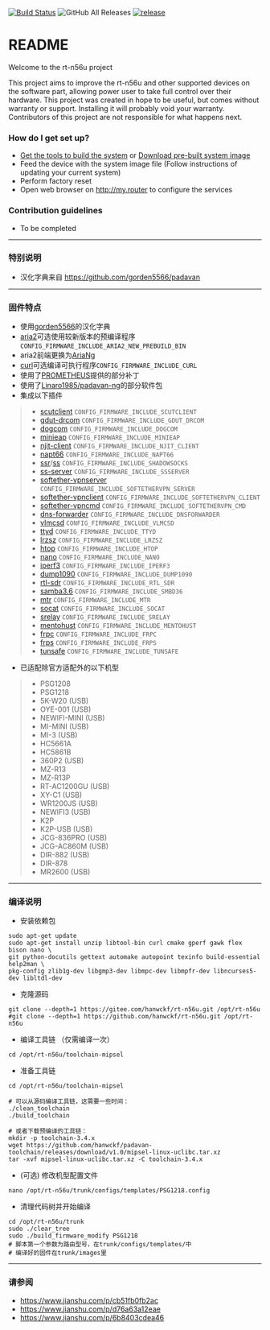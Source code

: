 [![Build Status](https://travis-ci.com/hanwckf/rt-n56u.svg?branch=master)](https://travis-ci.com/hanwckf/rt-n56u)
![GitHub All Releases](https://img.shields.io/github/downloads/hanwckf/rt-n56u/total)
[![release](https://img.shields.io/github/release/hanwckf/rt-n56u.svg)](https://github.com/hanwckf/rt-n56u/releases)

# README #

Welcome to the rt-n56u project

This project aims to improve the rt-n56u and other supported devices on the software part, allowing power user to take full control over their hardware.
This project was created in hope to be useful, but comes without warranty or support. Installing it will probably void your warranty. 
Contributors of this project are not responsible for what happens next.

### How do I get set up? ###

* [Get the tools to build the system](https://bitbucket.org/padavan/rt-n56u/wiki/EN/HowToMakeFirmware) or [Download pre-built system image](https://bitbucket.org/padavan/rt-n56u/downloads)
* Feed the device with the system image file (Follow instructions of updating your current system)
* Perform factory reset
* Open web browser on http://my.router to configure the services

### Contribution guidelines ###

* To be completed

***

### 特别说明 ###
* 汉化字典来自 https://github.com/gorden5566/padavan

***

### 固件特点 ###
- 使用[gorden5566](https://github.com/gorden5566/padavan)的汉化字典
- [aria2](https://github.com/aria2/aria2)可选使用较新版本的预编译程序 ```CONFIG_FIRMWARE_INCLUDE_ARIA2_NEW_PREBUILD_BIN```
- aria2前端更换为[AriaNg](https://github.com/mayswind/AriaNg)
- [curl](https://github.com/curl/curl)可选编译可执行程序```CONFIG_FIRMWARE_INCLUDE_CURL```
- 使用了[PROMETHEUS](http://pm.freize.net/index.html)提供的部分补丁
- 使用了[Linaro1985/padavan-ng](https://gitlab.com/padavan-ng/padavan-ng)的部分软件包
- 集成以下插件
>- [scutclient](https://github.com/hanwckf/scutclient) ```CONFIG_FIRMWARE_INCLUDE_SCUTCLIENT```
>- [gdut-drcom](https://github.com/chenhaowen01/gdut-drcom) ```CONFIG_FIRMWARE_INCLUDE_GDUT_DRCOM```
>- [dogcom](https://github.com/hanwckf/dogcom) ```CONFIG_FIRMWARE_INCLUDE_DOGCOM```
>- [minieap](https://github.com/hanwckf/minieap) ```CONFIG_FIRMWARE_INCLUDE_MINIEAP```
>- [njit-client](https://github.com/hanwckf/njit8021xclient) ```CONFIG_FIRMWARE_INCLUDE_NJIT_CLIENT```
>- [napt66](https://github.com/mzweilin/napt66) ```CONFIG_FIRMWARE_INCLUDE_NAPT66```
>- [ssr](https://github.com/shadowsocksr-backup/shadowsocksr-libev)/[ss](https://github.com/shadowsocks/shadowsocks-libev) ```CONFIG_FIRMWARE_INCLUDE_SHADOWSOCKS```
>- [ss-server](https://github.com/shadowsocks/shadowsocks-libev) ```CONFIG_FIRMWARE_INCLUDE_SSSERVER```
>- [softether-vpnserver](https://github.com/SoftEtherVPN/SoftEtherVPN_Stable) ```CONFIG_FIRMWARE_INCLUDE_SOFTETHERVPN_SERVER```
>- [softether-vpnclient](https://github.com/SoftEtherVPN/SoftEtherVPN_Stable) ```CONFIG_FIRMWARE_INCLUDE_SOFTETHERVPN_CLIENT```
>- [softether-vpncmd](https://github.com/SoftEtherVPN/SoftEtherVPN_Stable) ```CONFIG_FIRMWARE_INCLUDE_SOFTETHERVPN_CMD```
>- [dns-forwarder](https://github.com/aa65535/hev-dns-forwarder) ```CONFIG_FIRMWARE_INCLUDE_DNSFORWARDER```
>- [vlmcsd](https://github.com/hanwckf/vlmcsd) ```CONFIG_FIRMWARE_INCLUDE_VLMCSD```
>- [ttyd](https://github.com/tsl0922/ttyd) ```CONFIG_FIRMWARE_INCLUDE_TTYD```
>- [lrzsz](https://ohse.de/uwe/software/lrzsz.html) ```CONFIG_FIRMWARE_INCLUDE_LRZSZ```
>- [htop](https://hisham.hm/htop/releases/) ```CONFIG_FIRMWARE_INCLUDE_HTOP```
>- [nano](https://www.nano-editor.org/dist/) ```CONFIG_FIRMWARE_INCLUDE_NANO```
>- [iperf3](https://iperf.fr/) ```CONFIG_FIRMWARE_INCLUDE_IPERF3```
>- [dump1090](https://github.com/hanwckf/dump1090) ```CONFIG_FIRMWARE_INCLUDE_DUMP1090```
>- [rtl-sdr](https://github.com/osmocom/rtl-sdr) ```CONFIG_FIRMWARE_INCLUDE_RTL_SDR```
>- [samba3.6](https://github.com/Linaro1985/padavan-ng/tree/master/trunk/user/samba36) ```CONFIG_FIRMWARE_INCLUDE_SMBD36```
>- [mtr](https://github.com/traviscross/mtr) ```CONFIG_FIRMWARE_INCLUDE_MTR```
>- [socat](http://www.dest-unreach.org/socat) ```CONFIG_FIRMWARE_INCLUDE_SOCAT```
>- [srelay](https://socks-relay.sourceforge.io) ```CONFIG_FIRMWARE_INCLUDE_SRELAY```
>- [mentohust](https://github.com/hanwckf/mentohust-1) ```CONFIG_FIRMWARE_INCLUDE_MENTOHUST```
>- [frpc](https://github.com/fatedier/frp) ```CONFIG_FIRMWARE_INCLUDE_FRPC```
>- [frps](https://github.com/fatedier/frp) ```CONFIG_FIRMWARE_INCLUDE_FRPS```
>- [tunsafe](https://github.com/TunSafe/TunSafe) ```CONFIG_FIRMWARE_INCLUDE_TUNSAFE```

- 已适配除官方适配外的以下机型
>- PSG1208
>- PSG1218
>- 5K-W20 (USB)
>- OYE-001 (USB)
>- NEWIFI-MINI (USB)
>- MI-MINI (USB)
>- MI-3 (USB)
>- HC5661A
>- HC5861B
>- 360P2 (USB)
>- MZ-R13
>- MZ-R13P
>- RT-AC1200GU (USB)
>- XY-C1 (USB)
>- WR1200JS (USB)
>- NEWIFI3 (USB)
>- K2P
>- K2P-USB (USB)
>- JCG-836PRO (USB)
>- JCG-AC860M (USB)
>- DIR-882 (USB)
>- DIR-878
>- MR2600 (USB)

***

### 编译说明 ###

* 安装依赖包
```shell
sudo apt-get update
sudo apt-get install unzip libtool-bin curl cmake gperf gawk flex bison nano \
git python-docutils gettext automake autopoint texinfo build-essential help2man \
pkg-config zlib1g-dev libgmp3-dev libmpc-dev libmpfr-dev libncurses5-dev libltdl-dev
```
* 克隆源码
```shell
git clone --depth=1 https://gitee.com/hanwckf/rt-n56u.git /opt/rt-n56u
#git clone --depth=1 https://github.com/hanwckf/rt-n56u.git /opt/rt-n56u
```
* 编译工具链 （仅需编译一次）
```shell
cd /opt/rt-n56u/toolchain-mipsel

```
* 准备工具链
```shell
cd /opt/rt-n56u/toolchain-mipsel

# 可以从源码编译工具链，这需要一些时间：
./clean_toolchain
./build_toolchain

# 或者下载预编译的工具链：
mkdir -p toolchain-3.4.x
wget https://github.com/hanwckf/padavan-toolchain/releases/download/v1.0/mipsel-linux-uclibc.tar.xz
tar -xvf mipsel-linux-uclibc.tar.xz -C toolchain-3.4.x
```
* (可选) 修改机型配置文件
```shell
nano /opt/rt-n56u/trunk/configs/templates/PSG1218.config
```
* 清理代码树并开始编译
```shell
cd /opt/rt-n56u/trunk
sudo ./clear_tree
sudo ./build_firmware_modify PSG1218
# 脚本第一个参数为路由型号，在trunk/configs/templates/中
# 编译好的固件在trunk/images里
```

***

### 请参阅 ###
- https://www.jianshu.com/p/cb51fb0fb2ac
- https://www.jianshu.com/p/d76a63a12eae
- https://www.jianshu.com/p/6b8403cdea46
